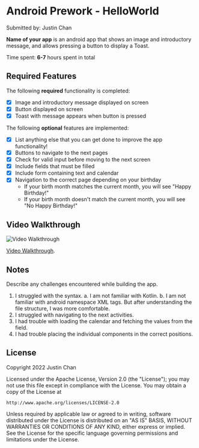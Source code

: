 # Android Prework - HelloWorld

Submitted by: Justin Chan

**Name of your app** is an android app that shows an image and introductory message, and allows pressing a button to display a Toast. 

Time spent: **6-7** hours spent in total

## Required Features

The following **required** functionality is completed:

* [X] Image and introductory message displayed on screen
* [X] Button displayed on screen
* [X] Toast with message appears when button is pressed 

The following **optional** features are implemented:

* [X] List anything else that you can get done to improve the app functionality!
* [X] Buttons to navigate to the next pages 
* [X] Check for valid input before moving to the next screen 
* [X] Include fields that must be filled
* [X] Include form containing text and calendar 
* [X] Navigation to the correct page depending on your birthday
    - If your birth month matches the current month, you will see "Happy Birthday!"
    - If your birth month doesn't match the current month, you will see "No Happy Birthday!" 

## Video Walkthrough
<img src='https://drive.google.com/file/d/1tGCYy3cQLdHQrC3LiMvi6x0mhCzDRihv/view?usp=sharing' title='Video Walkthrough' width='' alt='Video Walkthrough' />

[Video Walkthrough](https://drive.google.com/file/d/1tGCYy3cQLdHQrC3LiMvi6x0mhCzDRihv/view?usp=sharing).  

## Notes
Describe any challenges encountered while building the app.
1. I struggled with the syntax. 
   a. I am not familiar with Kotlin.
   b. I am not familiar with android namespace XML tags. But after understanding the file structure, I was more comfortable.
2. I struggled with navigating to the next activities. 
3. I had trouble with loading the calendar and fetching the values from the field.
4. I had trouble placing the individual components in the correct positions.

## License

Copyright 2022 Justin Chan

Licensed under the Apache License, Version 2.0 (the "License");
you may not use this file except in compliance with the License.
You may obtain a copy of the License at

    http://www.apache.org/licenses/LICENSE-2.0

Unless required by applicable law or agreed to in writing, software
distributed under the License is distributed on an "AS IS" BASIS,
WITHOUT WARRANTIES OR CONDITIONS OF ANY KIND, either express or implied.
See the License for the specific language governing permissions and
limitations under the License.
